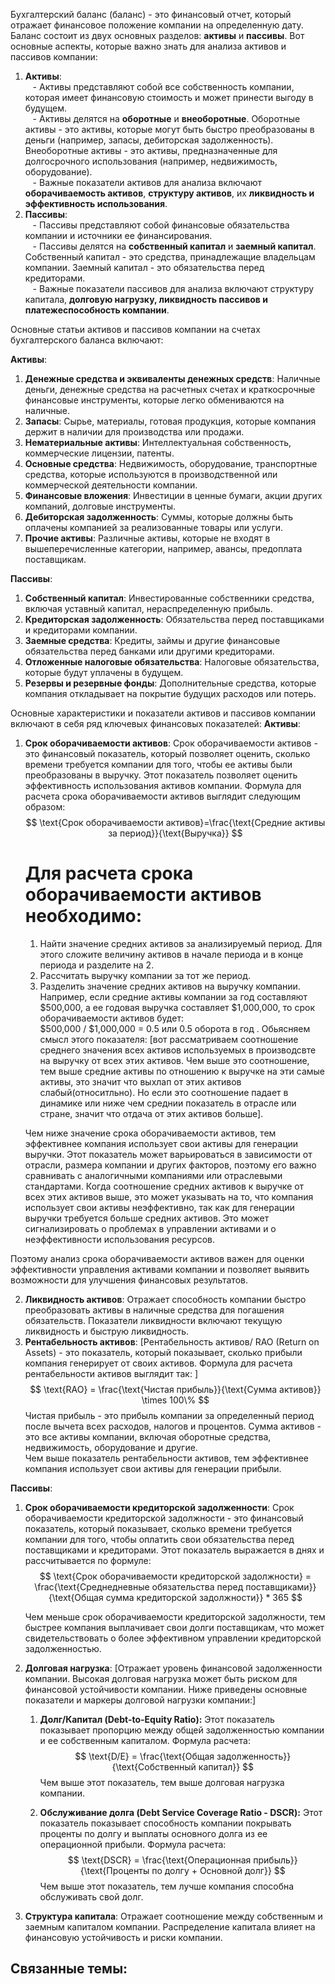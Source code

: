 Бухгалтерский баланс (баланс) - это финансовый отчет, который отражает финансовое положение компании на определенную дату. Баланс состоит из двух основных разделов: **активы** и **пассивы**. Вот основные аспекты, которые важно знать для анализа активов и пассивов компании:

1. **Активы**:  
   - Активы представляют собой все собственность компании, которая имеет финансовую стоимость и может принести выгоду в будущем.  
   - Активы делятся на **оборотные** и **внеоборотные**. Оборотные активы - это активы, которые могут быть быстро преобразованы в деньги (например, запасы, дебиторская задолженность). Внеоборотные активы - это активы, предназначенные для долгосрочного использования (например, недвижимость, оборудование).  
   - Важные показатели активов для анализа включают **оборачиваемость активов**, **структуру активов**, их **ликвидность и эффективность использования**.
   
2. **Пассивы**:  
   - Пассивы представляют собой финансовые обязательства компании и источники ее финансирования.  
   - Пассивы делятся на **собственный капитал** и **заемный капитал**. Собственный капитал - это средства, принадлежащие владельцам компании. Заемный капитал - это обязательства перед кредиторами.  
   - Важные показатели пассивов для анализа включают структуру капитала, **долговую нагрузку, ликвидность пассивов и платежеспособность компании**.

Основные статьи активов и пассивов компании на счетах бухгалтерского баланса включают:  
  
**Активы**:  
1. **Денежные средства и эквиваленты денежных средств**: Наличные деньги, денежные средства на расчетных счетах и краткосрочные финансовые инструменты, которые легко обмениваются на наличные.  
2. **Запасы**: Сырье, материалы, готовая продукция, которые компания держит в наличии для производства или продажи.  
3. **Нематериальные активы**: Интеллектуальная собственность, коммерческие лицензии, патенты.  
4. **Основные средства**: Недвижимость, оборудование, транспортные средства, которые используются в производственной или коммерческой деятельности компании.  
5. **Финансовые вложения**: Инвестиции в ценные бумаги, акции других компаний, долговые инструменты.  
6. **Дебиторская задолженность**: Суммы, которые должны быть оплачены компанией за реализованные товары или услуги.  
7. **Прочие активы**: Различные активы, которые не входят в вышеперечисленные категории, например, авансы, предоплата поставщикам.  
  
**Пассивы**:  
1. **Собственный капитал**: Инвестированные собственники средства, включая уставный капитал, нераспределенную прибыль.  
2. **Кредиторская задолженность**: Обязательства перед поставщиками и кредиторами компании.  
3. **Заемные средства**: Кредиты, займы и другие финансовые обязательства перед банками или другими кредиторами.  
4. **Отложенные налоговые обязательства**: Налоговые обязательства, которые будут уплачены в будущем.  
5. **Резервы и резервные фонды**: Дополнительные средства, которые компания откладывает на покрытие будущих расходов или потерь.  

Основные характеристики и показатели активов и пассивов компании включают в себя ряд ключевых финансовых показателей:
**Активы**:  
1. **Срок оборачиваемости активов**:  Срок оборачиваемости активов - это финансовый показатель, который позволяет оценить, сколько времени требуется компании для того, чтобы ее активы были преобразованы в выручку. Этот показатель позволяет оценить эффективность использования активов компании. Формула для расчета срока оборачиваемости активов выглядит следующим образом: 
	$$
	\text{Срок оборачиваемости активов}=\frac{\text{Средние активы за период}}{\text{Выручка}} 
	$$
	# Для расчета срока оборачиваемости активов необходимо:  
	1. Найти значение средних активов за анализируемый период. Для этого сложите величину активов в начале периода и в конце периода и разделите на 2.  
	2. Рассчитать выручку компании за тот же период.  
	3. Разделить значение средних активов на выручку компании.  
	Например, если средние активы компании за год составляют $500,000, а ее годовая выручка составляет $1,000,000, то срок оборачиваемости активов будет:  
	$500,000 / $1,000,000 = 0.5 или 0.5 оборота в год . Обьясняем смысл этого показателя: [вот рассматриваем соотношение среднего значения всех активов используемых в производсвте на выручку от всех этих активов. Чем выше это соотношение, тем выше средние активы по отношению к выручке на эти самые активы, это значит что выхлап от этих активов слабый(относитльно). Но если это соотношение падает в динамике или ниже чем среднии показатель в отрасле или стране, значит что отдача от этих активов больше].
	
	Чем ниже значение срока оборачиваемости активов, тем эффективнее компания использует свои активы для генерации выручки. Этот показатель может варьироваться в зависимости от отрасли, размера компании и других факторов, поэтому его важно сравнивать с аналогичными компаниями или отраслевыми стандартами. Когда соотношение средних активов к выручке от всех этих активов выше, это может указывать на то, что компания использует свои активы неэффективно, так как для генерации выручки требуется больше средних активов. Это может сигнализировать о проблемах в управлении активами и о неэффективности использования ресурсов. 
  
Поэтому анализ срока оборачиваемости активов важен для оценки эффективности управления активами компании и позволяет выявить возможности для улучшения финансовых результатов.

2. **Ликвидность активов**: Отражает способность компании быстро преобразовать активы в наличные средства для погашения обязательств. Показатели ликвидности включают текущую ликвидность и быструю ликвидность.  
3. **Рентабельность активов**: [Рентабельность активов/ RAO  (Return on Assets) - это показатель, который показывает, сколько прибыли компания генерирует от своих активов. Формула для расчета рентабельности активов выглядит так: ]
	 $$ 
	\text{RAO} = \frac{\text{Чистая прибыль}}{\text{Сумма активов}} \times 100\% 
	  $$
	Чистая прибыль - это прибыль компании за определенный период после вычета всех расходов, налогов и процентов. Сумма активов - это все активы компании, включая оборотные средства, недвижимость, оборудование и другие.  
	Чем выше показатель рентабельности активов, тем эффективнее компания использует свои активы для генерации прибыли.

**Пассивы**:  
1. **Срок оборачиваемости кредиторской задолженности**:  Срок оборачиваемости кредиторской задолжности - это финансовый показатель, который показывает, сколько времени требуется компании для того, чтобы оплатить свои обязательства перед поставщиками и кредиторами. Этот показатель выражается в днях и рассчитывается по формуле:    
	$$
	\text{Срок оборачиваемости кредиторской задолжности} = \frac{\text{Среднедневные обязательства перед поставщиками}}{\text{Общая сумма кредиторской задолжности}} * 365
		$$  
	  
	Чем меньше срок оборачиваемости кредиторской задолжности, тем быстрее компания выплачивает свои долги поставщикам, что может свидетельствовать о более эффективном управлении кредиторской задолженностью.

2. **Долговая нагрузка**: [Отражает уровень финансовой задолженности компании. Высокая долговая нагрузка может быть риском для финансовой устойчивости компании.  Ниже приведены основные показатели и маркеры долговой нагрузки компании:]
	1. **Долг/Капитал (Debt-to-Equity Ratio):** Этот показатель показывает пропорцию между общей задолженностью компании и ее собственным капиталом. Формула расчета: 
	$$ 
	\text{D/E} = \frac{\text{Общая задолженность}} {\text{Собственный капитал}}
										$$              Чем выше этот показатель, тем выше долговая нагрузка компании.
	  
	2. **Обслуживание долга (Debt Service Coverage Ratio - DSCR):** Этот показатель показывает способность компании покрывать проценты по долгу и выплаты основного долга из ее операционной прибыли. Формула расчета:  $$ 
		\text{DSCR} = \frac{\text{Операционная прибыль}} {\text{Проценты по долгу + Основной долг}}
		$$ Чем выше этот показатель, тем лучше компания способна обслуживать свой долг.
1. **Структура капитала**: Отражает соотношение между собственным и заемным капиталом компании. Распределение капитала влияет на финансовую устойчивость и риски компании.
## Связанные темы: 